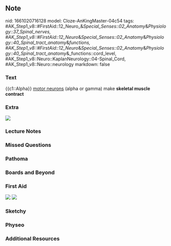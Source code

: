 ## Note
nid: 1661020716128
model: Cloze-AnKingMaster-04c54
tags: #AK_Step1_v8::#FirstAid::12_Neuro_&_Special_Senses::02_Anatomy_&_Physiology::37_Spinal_nerves, #AK_Step1_v8::#FirstAid::12_Neuro_&_Special_Senses::02_Anatomy_&_Physiology::40_Spinal_tract_anatomy_&_functions, #AK_Step1_v8::#FirstAid::12_Neuro_&_Special_Senses::02_Anatomy_&_Physiology::40_Spinal_tract_anatomy_&_functions::cord_level, #AK_Step1_v8::Neuro::KaplanNeurology::04-Spinal_Cord, #AK_Step1_v8::Neuro::neurology
markdown: false

### Text
<div>
  {{c1::Alpha}} <u>motor neurons</u> (alpha or gamma) make
  <b>skeletal muscle contract</b>
</div>

### Extra
<img src="paste-284455684014553.jpg">

### Lecture Notes


### Missed Questions


### Pathoma


### Boards and Beyond


### First Aid
<img src="tmpD0IBO8.png"> <img src="tmpD0IBO8.png">

### Sketchy


### Physeo


### Additional Resources

